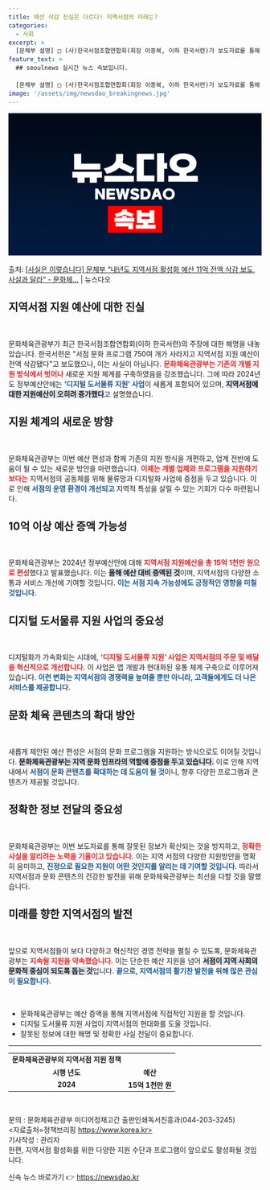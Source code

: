 ```yaml
---
title: 예산 삭감 진실은 다르다! 지역서점의 미래는?
categories:
  - 사회
excerpt: >
  [문체부 설명] □ (사)한국서점조합연합회(회장 이종복, 이하 한국서련)가 보도자료를 통해 주장한 서점 문화…
feature_text: >
  ## seoulnews 실시간 뉴스 속보입니다.

  [문체부 설명] □ (사)한국서점조합연합회(회장 이종복, 이하 한국서련)가 보도자료를 통해 주장한 서점 문화…
image: '/assets/img/newsdao_breakingnews.jpg'
---
```


![뉴스다오 속보](/assets/img/newsdao_breakingnews.jpg)

<p>출처: <a href="https://newsdao.kr/1797" rel="dofollow">[사실은 이렇습니다] 문체부 “내년도 지역서점 활성화 예산 11억 전액 삭감 보도, 사실과 달라” - 문화체…</a> | 뉴스다오</p>

<h2 data-ke-size="size26">지역서점 지원 예산에 대한 진실</h2>

<p data-ke-size="size16">&nbsp;</p>

문화체육관광부가 최근 한국서점조합연합회(이하 한국서련)의 주장에 대한 해명을 내놓았습니다. 한국서련은 "서점 문화 프로그램 750여 개가 사라지고 지역서점 지원 예산이 전액 삭감됐다"고 보도했으나, 이는 사실이 아닙니다. <b><span style="color: #ee2323;">문화체육관광부는 기존의 개별 지원 방식에서 벗어나</span></b> 새로운 지원 체계를 구축하였음을 강조했습니다. 그에 따라 2024년도 정부예산안에는 <b><span style="color: #1a5490;">‘디지털 도서물류 지원’ 사업</span></b>이 새롭게 포함되어 있으며, <b><span style="background-color: #21538527;">지역서점에 대한 지원예산이 오히려 증가했다</span></b>고 설명했습니다.

<h2 data-ke-size="size26">지원 체계의 새로운 방향</h2>

<p data-ke-size="size16">&nbsp;</p>

문화체육관광부는 이번 예산 편성과 함께 기존의 지원 방식을 개편하고, 업계 전반에 도움이 될 수 있는 새로운 방안을 마련했습니다. <b><span style="color: #ee2323;">이제는 개별 업체와 프로그램을 지원하기보다는</span></b> 지역서점의 공동체를 위해 물류망과 디지털화 사업에 중점을 두고 있습니다. 이로 인해 <b><span style="color: #1a5490;">서점의 운영 환경이 개선되고</span></b> 지역적 특성을 살릴 수 있는 기회가 다수 마련됩니다.

<h2 data-ke-size="size26">10억 이상 예산 증액 가능성</h2>

<p data-ke-size="size16">&nbsp;</p>

문화체육관광부는 2024년 정부예산안에 대해 <b><span style="color: #ee2323;">지역서점 지원예산을 총 15억 1천만 원으로 편성</span></b>했다고 발표했습니다. 이는 <b><span style="background-color: #21538527;">올해 예산 대비 증액된 것</span></b>이며, 지역서점의 다양한 소통과 서비스 개선에 기여할 것입니다. <b><span style="color: #1a5490;">이는 서점 지속 가능성에도 긍정적인 영향을 미칠 것입니다.</span></b>

<h2 data-ke-size="size26">디지털 도서물류 지원 사업의 중요성</h2>

<p data-ke-size="size16">&nbsp;</p>

디지털화가 가속화되는 시대에, <b><span style="color: #ee2323;">‘디지털 도서물류 지원’ 사업은 지역서점의 주문 및 배달을 혁신적으로 개선합니다.</span></b> 이 사업은 앱 개발과 현대화된 유통 체계 구축으로 이루어져 있습니다. <b><span style="color: #1a5490;">이런 변화는 지역서점의 경쟁력을 높여줄 뿐만 아니라, 고객들에게도 더 나은 서비스를 제공합니다.</span></b>

<h2 data-ke-size="size26">문화 체육 콘텐츠의 확대 방안</h2>

<p data-ke-size="size16">&nbsp;</p>

새롭게 제안된 예산 편성은 서점의 문화 프로그램을 지원하는 방식으로도 이어질 것입니다. <b><span style="background-color: #21538527;">문화체육관광부는 지역 문화 인프라의 역할에 중점을 두고 있습니다.</span></b> 이로 인해 지역 내에서 <b><span style="color: #1a5490;">서점이 문화 콘텐츠를 확대하는 데 도움이 될 것</span></b>이니, 향후 다양한 프로그램과 콘텐츠가 제공될 것입니다.

<h2 data-ke-size="size26">정확한 정보 전달의 중요성</h2>

<p data-ke-size="size16">&nbsp;</p>

문화체육관광부는 이번 보도자료를 통해 잘못된 정보가 확산되는 것을 방지하고, <b><span style="color: #ee2323;">정확한 사실을 알리려는 노력을 기울이고 있습니다.</span></b> 이는 지역 서점의 다양한 지원방안을 명확히 음미하고, <b><span style="color: #1a5490;">진정으로 필요한 지원이 어떤 것인지를 알리는 데 기여할 것입니다.</span></b> 따라서 지역서점과 문화 콘텐츠의 건강한 발전을 위해 문화체육관광부는 최선을 다할 것을 말했습니다.

<h2 data-ke-size="size26">미래를 향한 지역서점의 발전</h2>

<p data-ke-size="size16">&nbsp;</p>

앞으로 지역서점들이 보다 다양하고 혁신적인 경영 전략을 펼칠 수 있도록, 문화체육관광부는 <b><span style="color: #ee2323;">지속될 지원을 약속했습니다.</span></b> 이는 단순한 예산 지원을 넘어 <b><span style="background-color: #21538527;">서점이 지역 사회의 문화적 중심이 되도록 돕는 것</span></b>입니다. <b><span style="color: #1a5490;">끝으로, 지역서점의 활기찬 발전을 위해 많은 관심이 필요합니다.</span></b>

<p data-ke-size="size16">&nbsp;</p>

<ul>
    <li>문화체육관광부는 예산 증액을 통해 지역서점에 직접적인 지원을 할 것입니다.</li>
    <li>디지털 도서물류 지원 사업이 지역서점의 현대화를 도울 것입니다.</li>
    <li>잘못된 정보에 대한 해명 및 정확한 사실 전달이 중요합니다.</li>
</ul>

<hr>

<table style="width: 100%;">
    <tr>
        <td style="text-align: center; height: 17px;"><b>문화체육관광부의 지역서점 지원 정책</b></td>
    </tr>
    <tr>
        <td style="text-align: center; height: 17px;"><b>시행 년도</b></td>
        <td style="text-align: center; height: 17px;"><b>예산</b></td>
    </tr>
    <tr>
        <td style="text-align: center; height: 17px;"><b>2024</b></td>
        <td style="text-align: center; height: 17px;"><b>15억 1천만 원</b></td>
    </tr>
</table> 

<p data-ke-size="size16">&nbsp;</p>

문의 : 문화체육관광부 미디어정채고간 출판인쇄독서진흥과(044-203-3245) <br>
<자료출처=정책브리핑 https://www.korea.kr> <br>
기사작성 : 관리자 <br>
한편, 지역서점 활성화를 위한 다양한 지원 수단과 프로그램이 앞으로도 활성화될 것입니다. 

신속 뉴스 바로가기 👉 <a href="https://newsdao.kr" rel="dofollow">https://newsdao.kr</a>


